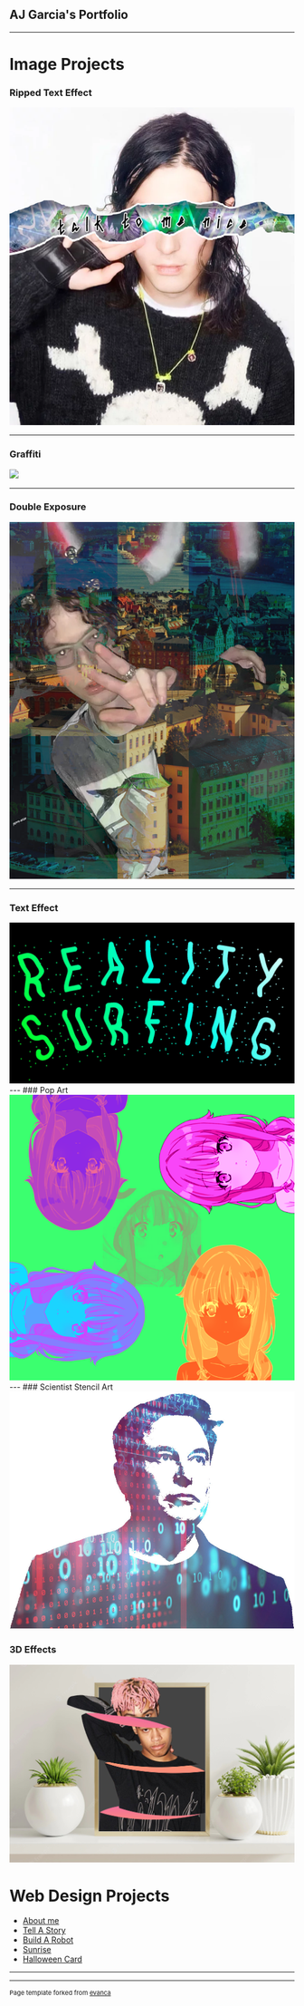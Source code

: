 ## AJ Garcia's Portfolio

---
# Image Projects


### Ripped Text Effect
<img src="images/ripped.png?raw=true"/>

---
### Graffiti
<img src="images/graffiti.png?raw=true"/>

---
### Double Exposure
<img src="images/2xexposure.png?raw=true"/>

---
### Text Effect
<img src="images/reality surf.jpg?raw=true"/>
---
### Pop Art
<img src="images/pop.png?raw=true"/>
---
### Scientist Stencil Art
<img src="images/musk.jpg?raw=true"/>


### 3D Effects
<img src="images/ecco2split.jpg?raw=true"/>

# Web Design Projects

- [About me](https://trinket.io/html/0bc13928dd)
- [Tell A Story](https://trinket.io/html/e8228e96cb)
- [Build A Robot](https://trinket.io/html/32baee7198)
- [Sunrise](https://trinket.io/html/eab5e6833d)
- [Halloween Card](https://trinket.io/html/71981ca170)

---




---
<p style="font-size:11px">Page template forked from <a href="https://github.com/evanca/quick-portfolio">evanca</a></p>
<!-- Remove above link if you don't want to attibute -->
